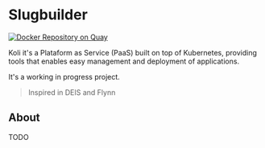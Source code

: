# Slugbuilder

[![Docker Repository on Quay](https://quay.io/repository/koli/slugbuilder/status "Docker Repository on Quay")](https://quay.io/repository/koli/slugbuilder)

Koli it's a Plataform as Service (PaaS) built on top of Kubernetes, providing tools
that enables easy management and deployment of applications.

It's a working in progress project. 

> Inspired in DEIS and Flynn

## About

TODO

